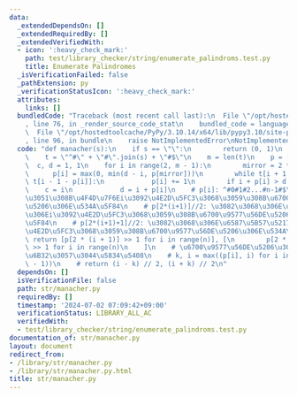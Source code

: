```yaml
---
data:
  _extendedDependsOn: []
  _extendedRequiredBy: []
  _extendedVerifiedWith:
  - icon: ':heavy_check_mark:'
    path: test/library_checker/string/enumerate_palindroms.test.py
    title: Enumerate Palindromes
  _isVerificationFailed: false
  _pathExtension: py
  _verificationStatusIcon: ':heavy_check_mark:'
  attributes:
    links: []
  bundledCode: "Traceback (most recent call last):\n  File \"/opt/hostedtoolcache/PyPy/3.10.14/x64/lib/pypy3.10/site-packages/onlinejudge_verify/documentation/build.py\"\
    , line 76, in _render_source_code_stat\n    bundled_code = language.bundle(\n\
    \  File \"/opt/hostedtoolcache/PyPy/3.10.14/x64/lib/pypy3.10/site-packages/onlinejudge_verify/languages/python.py\"\
    , line 96, in bundle\n    raise NotImplementedError\nNotImplementedError\n"
  code: "def manacher(s):\n    if s == \"\":\n        return (0, 1)\n    n = len(s)\n\
    \    t = \"^#\" + \"#\".join(s) + \"#$\"\n    m = len(t)\n    p = [0] * m\n  \
    \  c, d = 1, 1\n    for i in range(2, m - 1):\n        mirror = 2 * c - i\n  \
    \      p[i] = max(0, min(d - i, p[mirror]))\n        while t[i + 1 + p[i]] ==\
    \ t[i - 1 - p[i]]:\n            p[i] += 1\n        if i + p[i] > d:\n        \
    \    c = i\n            d = i + p[i]\n    # p[i]: ^#0#1#2...#n-1#$\u306B\u304A\
    \u3051\u308B\u4F4D\u7F6Ei\u3092\u4E2D\u5FC3\u3068\u3059\u308B\u6700\u9577\u56DE\
    \u5206\u306E\u534A\u5F84\n    # p[2*(i+1)]//2: \u3082\u3068\u306E\u6587\u5B57\u5217\
    \u306Ei\u3092\u4E2D\u5FC3\u3068\u3059\u308B\u6700\u9577\u56DE\u5206\u306E\u534A\
    \u5F84\n    # p[2*(i+1)+1]//2: \u3082\u3068\u306E\u6587\u5B57\u5217\u306Ei,i+1\u3092\
    \u4E2D\u5FC3\u3068\u3059\u308B\u6700\u9577\u56DE\u5206\u306E\u534A\u5F84\n   \
    \ return [p[2 * (i + 1)] >> 1 for i in range(n)], [\n        p[2 * (i + 1) + 1]\
    \ >> 1 for i in range(n)\n    ]\n    # \u6700\u9577\u56DE\u5206\u306E[s,t)\u304C\
    \u6B32\u3057\u3044\u5834\u5408\n    # k, i = max((p[i], i) for i in range(1, m\
    \ - 1))\n    # return (i - k) // 2, (i + k) // 2\n"
  dependsOn: []
  isVerificationFile: false
  path: str/manacher.py
  requiredBy: []
  timestamp: '2024-07-02 07:09:42+09:00'
  verificationStatus: LIBRARY_ALL_AC
  verifiedWith:
  - test/library_checker/string/enumerate_palindroms.test.py
documentation_of: str/manacher.py
layout: document
redirect_from:
- /library/str/manacher.py
- /library/str/manacher.py.html
title: str/manacher.py
---
```

